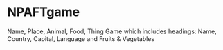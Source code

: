 # NPAFTgame
Name, Place, Animal, Food, Thing Game which includes headings:
Name, Country, Capital, Language and Fruits & Vegetables
